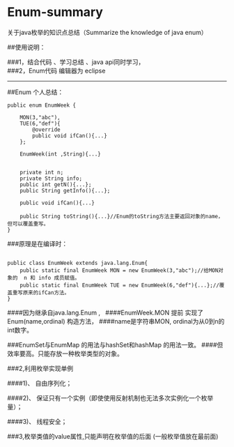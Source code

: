 # Enum-summary
关于java枚举的知识点总结（Summarize the knowledge of java enum）

##使用说明：

###1，结合代码 、学习总结 、java api同时学习，	
###2，Enum代码 编辑器为  eclipse


***
##Enum 个人总结：

```
public enum EnumWeek {

    MON(3,"abc"),
	TUE(6,"def"){
		@override
		public void ifCan(){...}
	};
	
	EnumWeek(int ,String){...}
	
	
	private int n;
	private String info;
	public int getN(){...};
	public String getInfo(){...};
	
	public void ifCan(){...}
	
	public String toString(){...}//Enum的toString方法主要返回对象的name，但可以覆盖重写。
}

```



###原理是在编译时：
```

public class EnumWeek extends java.lang.Enum{
	public static final EnumWeek MON = new EnumWeek(3,"abc");//给MON对象的  n 和 info 成员赋值。
	public static final EnumWeek TUE = new EnumWeek(6,"def"){...};//覆盖重写原来的ifCan方法。
}

```


####因为继承自java.lang.Enum  ,  
####EnumWeek.MON 提前 实现了  Enum(name,ordinal) 构造方法，
####name是字符串MON, ordinal为从0到n的int数字。



###EnumSet与EnumMap 的用法与hashSet和hashMap 的用法一致。
####但效率要高。只能存放一种枚举类型的对象。




###2,利用枚举实现单例

####1)、 自由序列化；

####2)、 保证只有一个实例（即使使用反射机制也无法多次实例化一个枚举量）；

####3)、 线程安全；



###3,枚举类值的value属性,只能声明在枚举值的后面 (一般枚举值放在最前面)




